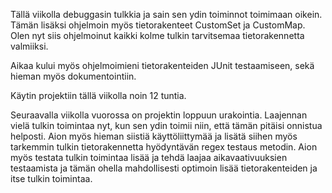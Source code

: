 Tällä viikolla debuggasin tulkkia ja sain sen ydin toiminnot toimimaan 
oikein. Tämän lisäksi ohjelmoin myös tietorakenteet CustomSet ja 
CustomMap. Olen nyt siis ohjelmoinut kaikki kolme tulkin
tarvitsemaa tietorakennetta valmiiksi.

Aikaa kului myös ohjelmoimieni tietorakenteiden JUnit testaamiseen, 
sekä hieman myös dokumentointiin.

Käytin projektiin tällä viikolla noin 12 tuntia.

Seuraavalla viikolla vuorossa on projektin loppuun urakointia. 
Laajennan vielä tulkin toimintaa nyt, kun sen ydin toimii niin, että tämän 
pitäisi onnistua helposti. Aion myös hieman siistiä käyttöliittymää ja 
lisätä siihen myös tarkemmin tulkin tietorakennetta hyödyntävän regex 
testaus metodin. Aion myös testata tulkin toimintaa lisää ja tehdä laajaa
aikavaativuuksien testaamista ja tämän ohella mahdollisesti optimoin 
lisää tietorakenteiden ja itse tulkin toimintaa.